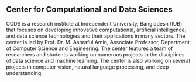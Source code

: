 ## Center for Computational and Data Sciences
CCDS is a research institute at Independent University, Bangladesh (IUB) that focuses on developing innovative computational, artificial intelligence, and data science technologies and their applications in many sectors. The center is led by Prof. Dr. M. Ashraful Amin, Associate Professor, Department of Computer Science and Engineering. The center features a team of researchers and students working on numerous projects in the disciplines of data science and machine learning. The center is also working on several projects in computer vision, natural language processing, and deep understanding.
